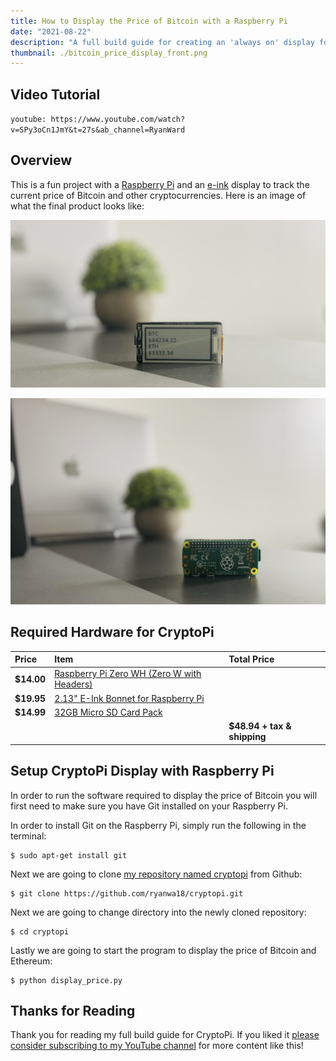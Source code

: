 ```yaml
---
title: How to Display the Price of Bitcoin with a Raspberry Pi
date: "2021-08-22"
description: "A full build guide for creating an 'always on' display for showing the price of Bitcoin and other cryptocurrencies with a Raspberry Pi and an e-ink display by Adafruit."
thumbnail: ./bitcoin_price_display_front.png
---
```

## Video Tutorial
`youtube: https://www.youtube.com/watch?v=SPy3oCn1JmY&t=27s&ab_channel=RyanWard`

## Overview
This is a fun project with a [Raspberry Pi](https://www.raspberrypi.org/) and an [e-ink](https://www.adafruit.com/product/4687) display to track the current price of Bitcoin and other cryptocurrencies. Here is an image of what the final product looks like: 

![Bitcoin Price Display - Front](./bitcoin_price_display_front.png)

![Bitcoin Price Display - Back](./bitcoin_price_device_back.png)

## Required Hardware for CryptoPi
| Price      | Item                                         | Total Price                                                                                  |
| :--------- | :------------------------------------------- | :------------------------------------------------------------------- |
| **$14.00** | [Raspberry Pi Zero WH (Zero W with Headers)](https://www.adafruit.com/product/3708)   |
| **$19.95** | [2.13" E-Ink Bonnet for Raspberry Pi](https://www.adafruit.com/product/4687)   |
| **$14.99** | [32GB Micro SD Card Pack](https://www.amazon.com/PNY-Elite-microSDHC-Memory-3-Pack/dp/B07YXJM282/ref=sr_1_18?crid=3GICE52988A25&dchild=1&keywords=micro+sd+card&qid=1609606176&s=electronics&sprefix=micro+%2Celectronics%2C201&sr=1-18)                      |                             |
|            |                                              | **$48.94 + tax & shipping** |

## Setup CryptoPi Display with Raspberry Pi
In order to run the software required to display the price of Bitcoin you will first need to make sure you have Git installed on your Raspberry Pi.

In order to install Git on the Raspberry Pi, simply run the following in the terminal:

```
$ sudo apt-get install git
```

Next we are going to clone [my repository named cryptopi](https://github.com/ryanwa18/cryptopi) from Github:

```
$ git clone https://github.com/ryanwa18/cryptopi.git
```

Next we are going to change directory into the newly cloned repository:

```
$ cd cryptopi
```

Lastly we are going to start the program to display the price of Bitcoin and Ethereum:

```
$ python display_price.py
```

## Thanks for Reading
Thank you for reading my full build guide for CryptoPi. If you liked it [please consider subscribing to my YouTube channel](https://www.youtube.com/channel/UCv09vbalH7G--ILCkG3l28Q?sub_confirmation=1) for more content like this!

